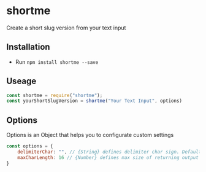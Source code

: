 # shortme

Create a short slug version from your text input

## Installation

- Run `npm install shortme --save`

## Useage

```JavaScript
const shortme = require("shortme");
const yourShortSlugVersion = shortme("Your Text Input", options)

```

## Options

Options is an Object that helps you to configurate custom settings

```JavaScript
const options = {
    delimiterChar: "", // {String} defines delimiter char sign. Default: "_"
    maxCharLength: 16 // {Number} defines max size of returning output
}

```
